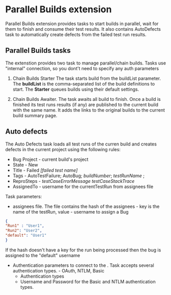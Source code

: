 # Parallel Builds extension

Parallel Builds extension provides tasks to start builds in parallel, wait for them to finish and consume their test results. It also contains AutoDefects task to automatically create defects from the failed test run results.

## Parallel Builds tasks
The extenstion provides two task to manage parallel/chain builds. Tasks use "internal" connection, so you dont't need to specify any auth parameters 


1. Chain Builds Starter
The task starts build from the buildList parameter. The __buildList__ is the comma-separated list of the build definitions to start. 
The __Starter__ queues builds using their default settings.

2. Chain Builds Awaiter. 
The task awaits all build to finish. Once a build is finished its test runs results (if any) are published to the current build with the same name. 
It adds the links to the original builds to the current build summary page. 

## Auto defects
The Auto Defects task loads all test runs of the curren build and creates defects in the current project using the following rules:

* Bug Project - current build's project
* State - New
* Title - Failed _[failed test name]_
* Tags - AutoTestFailure; AutoBug; _buildNumber_; _testRunName_ ;
* ReproSteps - _testCaseErrorMessage_ _testCaseStackTrace_ 
* AssignedTo - username for the currentTestRun from assignees file

Task parameters: 

* assignees file. The file contains the hash of the assignees - key is the name of the testRun, value - username to assign a Bug
```json
{
"Run1" : "User1",
"Run2": "User2",
"default": "User1"
}
``` 
If the hash doesn't have a key for the run being processed then the bug is assigned to the "default" username

* Authentication parameters to connect to the . Task accepts several authentication types. - OAuth, NTLM, Basic 
    * Authentication types
    * Username and Password for the Basic and NTLM authentication types.

